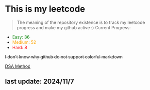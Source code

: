 # This is my leetcode

>The meaning of the repository existence is to track my leetcode progress and make my github active :)
Current Progress:
- <span style="color:green">Easy: 36</span>
- <span style="color:orange">Medium: 52</span>
- <span style="color:red">Hard: 8</span>

~~I don't know why github do not support colorful markdown~~

[DSA Method](https://leetcode.com/problems/split-a-string-into-the-max-number-of-unique-substrings/editorial/#overview)

## last update: 2024/11/7